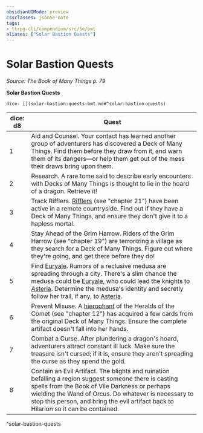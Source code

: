 ```yaml
---
obsidianUIMode: preview
cssclasses: json5e-note
tags:
- ttrpg-cli/compendium/src/5e/bmt
aliases: ["Solar Bastion Quests"]
---
```

# Solar Bastion Quests
*Source: The Book of Many Things p. 79* 

**Solar Bastion Quests**

`dice: [](solar-bastion-quests-bmt.md#^solar-bastion-quests)`

| dice: d8 | Quest |
|----------|-------|
| 1 | Aid and Counsel. Your contact has learned another group of adventurers has discovered a Deck of Many Things. Find them before they draw from it, and warn them of its dangers—or help them get out of the mess their draws bring upon them. |
| 2 | Research. A rare tome said to describe early encounters with Decks of Many Things is thought to lie in the hoard of a dragon. Retrieve it! |
| 3 | Track Rifflers. [Rifflers](riffler-bmt.md) (see "chapter 21") have been active in a remote countryside. Find out if they have a Deck of Many Things, and ensure they don't give it to a hapless mortal. |
| 4 | Stay Ahead of the Grim Harrow. Riders of the Grim Harrow (see "chapter 19") are terrorizing a village as they search for a Deck of Many Things. Figure out where they're going, and get there before they do! |
| 5 | Find [Euryale](euryale-bmt.md). Rumors of a reclusive medusa are spreading through a city. There's a slim chance the medusa could be [Euryale](euryale-bmt.md), who could lead the knights to [Asteria](asteria-bmt.md). Determine the medusa's identity and secretly follow her trail, if any, to [Asteria](asteria-bmt.md). |
| 6 | Prevent Misuse. A [hierophant](hierophant-of-the-comet-bmt.md) of the Heralds of the Comet (see "chapter 12") has acquired a few cards from the original Deck of Many Things. Ensure the complete artifact doesn't fall into her hands. |
| 7 | Combat a Curse. After plundering a dragon's hoard, adventurers attract constant ill luck. Make sure the treasure isn't cursed; if it is, ensure they aren't spreading the curse as they spend the gold. |
| 8 | Contain an Evil Artifact. The blights and ruination befalling a region suggest someone there is casting spells from the Book of Vile Darkness or perhaps wielding the Wand of Orcus. Do whatever is necessary to stop this person, and bring the evil artifact back to Hilarion so it can be contained. |
^solar-bastion-quests